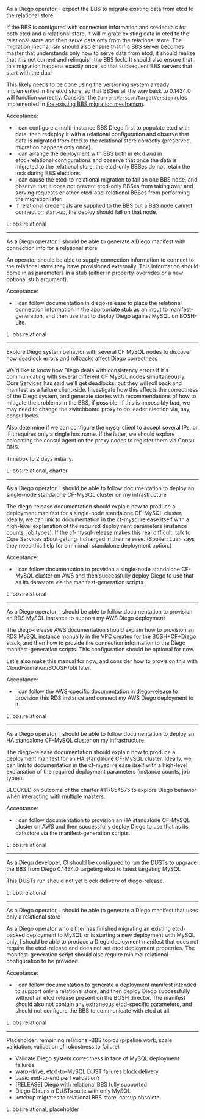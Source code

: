 As a Diego operator, I expect the BBS to migrate existing data from etcd to the relational store

If the BBS is configured with connection information and credentials for both etcd and a relational store, it will migrate existing data in etcd to the relational store and then serve data only from the relational store. The migration mechanism should also ensure that if a BBS server becomes master that understands only how to serve data from etcd, it should realize that it is not current and relinquish the BBS lock. It should also ensure that this migration happens exactly once, so that subsequent BBS servers that start with the dual 

This likely needs to be done using the versioning system already implemented in the etcd store, so that BBSes all the way back to 0.1434.0 will function correctly. Consider the `CurrentVersion`/`TargetVersion` rules implemented in [the existing BBS migration mechanism](https://github.com/cloudfoundry-incubator/diego-dev-notes/blob/master/accepted_proposals/bbs-migrations.md#the-bbs-migration-mechanism).

Acceptance:
- I can configure a multi-instance BBS Diego first to populate etcd with data, then redeploy it with a relational configuration and observe that data is migrated from etcd to the relational store correctly (preserved, migration happens only once). 
- I can arrange the deployment with BBS both in etcd and in etcd+relational configurations and observe that once the data is migrated to the relational store, the etcd-only BBSes do not retain the lock during BBS elections.
- I can cause the etcd-to-relational migration to fail on one BBS node, and observe that it does not prevent etcd-only BBSes from taking over and serving requests or other etcd-and-relational BBSes from performing the migration later.
- If relational credentials are supplied to the BBS but a BBS node cannot connect on start-up, the deploy should fail on that node.


L: bbs:relational

---

As a Diego operator, I should be able to generate a Diego manifest with connection info for a relational store

An operator should be able to supply connection information to connect to the relational store they have provisioned externally. This information should come in as parameters in a stub (either in property-overrides or a new optional stub argument).

Acceptance:
- I can follow documentation in diego-release to place the relational connection information in the appropriate stub as an input to manifest-generation, and then use that to deploy Diego against MySQL on BOSH-Lite.

L: bbs:relational

---

Explore Diego system behavior with several CF MySQL nodes to discover how deadlock errors and rollbacks affect Diego correctness

We'd like to know how Diego deals with consistency errors if it's communicating with several different CF MySQL nodes simultaneously. Core Services has said we'll get deadlocks, but they will roll back and manifest as a failure client-side. Investigate how this affects the correctness of the Diego system, and generate stories with recommendations of how to mitigate the problems in the BBS, if possible. If this is impossibly bad, we may need to change the switchboard proxy to do leader election via, say, consul locks.

Also determine if we can configure the mysql client to accept several IPs, or if it requires only a single hostname. If the latter, we should explore colocating the consul agent on the proxy nodes to register them via Consul DNS.

Timebox to 2 days initially.

L: bbs:relational, charter

---

As a Diego operator, I should be able to follow documentation to deploy an single-node standalone CF-MySQL cluster on my infrastructure

The diego-release documentation should explain how to produce a deployment manifest for a single-node standalone CF-MySQL cluster. Ideally, we can link to documentation in the cf-mysql release itself with a high-level explanation of the required deployment parameters (instance counts, job types). If the cf-mysql-release makes this real difficult, talk to Core Services about getting it changed in their release. (Spoiler: Luan says they need this help for a minimal+standalone deployment option.)

Acceptance:
- I can follow documentation to provision a single-node standalone CF-MySQL cluster on AWS and then successfully deploy Diego to use that as its datastore via the manifest-generation scripts.

L: bbs:relational

---

As a Diego operator, I should be able to follow documentation to provision an RDS MySQL instance to support my AWS Diego deployment

The diego-release AWS documentation should explain how to provision an RDS MySQL instance manually in the VPC created for the BOSH+CF+Diego stack, and then how to provide the connection information to the Diego manifest-generation scripts. This configuration should be optional for now.

Let's also make this manual for now, and consider how to provision this with CloudFormation/BOOSH/bbl later.

Acceptance:
- I can follow the AWS-specific documentation in diego-release to provision this RDS instance and connect my AWS Diego deployment to it.

L: bbs:relational

---

As a Diego operator, I should be able to follow documentation to deploy an HA standalone CF-MySQL cluster on my infrastructure

The diego-release documentation should explain how to produce a deployment manifest for an HA standalone CF-MySQL cluster. Ideally, we can link to documentation in the cf-mysql release itself with a high-level explanation of the required deployment parameters (instance counts, job types).

BLOCKED on outcome of the charter #117854575 to explore Diego behavior when interacting with multiple masters.

Acceptance:
- I can follow documentation to provision an HA standalone CF-MySQL cluster on AWS and then successfully deploy Diego to use that as its datastore via the manifest-generation scripts.

L: bbs:relational

---

As a Diego developer, CI should be configured to run the DUSTs to upgrade the BBS from Diego 0.1434.0 targeting etcd to latest targeting MySQL

This DUSTs run should not yet block delivery of diego-release.

L: bbs:relational

---

As a Diego operator, I should be able to generate a Diego manifest that uses only a relational store

As a Diego operator who either has finished migrating an existing etcd-backed deployment to MySQL or is starting a new deployment with MySQL only, I should be able to produce a Diego deployment manifest that does not require the etcd-release and does not set etcd deployment properties. The manifest-generation script should also require minimal relational configuration to be provided.

Acceptance:
- I can follow documentation to generate a deployment manifest intended to support only a relational store, and then deploy Diego successfully without an etcd release present on the BOSH director. The manifest should also not contain any extraneous etcd-specific parameters, and should not configure the BBS to communicate with etcd at all.

L: bbs:relational

---

Placeholder: remaining relational-BBS topics (pipeline work, scale validation, validation of robustness to failure)

- Validate Diego system correctness in face of MySQL deployment failures
- warp-drive, etcd-to-MySQL DUST failures block delivery
- basic end-to-end perf validation?
- [RELEASE] Diego with relational BBS fully supported
- Diego CI runs a DUSTs suite with only MySQL
- ketchup migrates to relational BBS store, catsup obsolete


L: bbs:relational, placeholder
